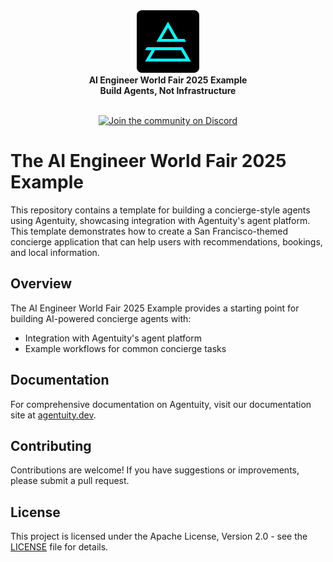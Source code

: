 <div align="center">
    <img src=".github/Agentuity.png" alt="Agentuity" width="100"/> <br/>
    <strong>AI Engineer World Fair 2025 Example</strong> <br/>
    <strong>Build Agents, Not Infrastructure</strong> <br/>
<br />

<a href="https://discord.gg/vtn3hgUfuc"><img alt="Join the community on Discord" src="https://img.shields.io/discord/1332974865371758646.svg?style=flat"></a>
</div>
</div>

# The AI Engineer World Fair 2025 Example

This repository contains a template for building a concierge-style agents using Agentuity, showcasing integration with Agentuity's agent platform. This template demonstrates how to create a San Francisco-themed concierge application that can help users with recommendations, bookings, and local information.

## Overview

The AI Engineer World Fair 2025 Example provides a starting point for building AI-powered concierge agents with:

- Integration with Agentuity's agent platform
- Example workflows for common concierge tasks

## Documentation

For comprehensive documentation on Agentuity, visit our documentation site at [agentuity.dev](https://agentuity.dev).

## Contributing

Contributions are welcome! If you have suggestions or improvements, please submit a pull request.

## License

This project is licensed under the Apache License, Version 2.0 - see the [LICENSE](LICENSE.md) file for details.


